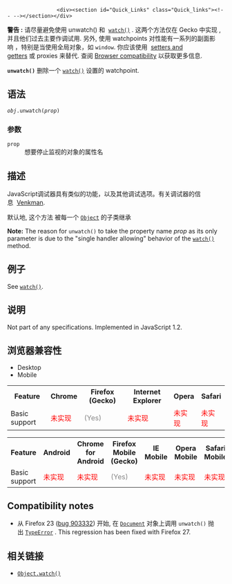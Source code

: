 
                
                  
                    <div><section id="Quick_Links" class="Quick_links"><!-- --></section></div>

<div class="warning">
<p><strong>&#x8B66;&#x544A; :</strong>&#xA0;&#x8BF7;&#x5C3D;&#x91CF;&#x907F;&#x514D;&#x4F7F;&#x7528; unwatch() &#x548C;&#xA0;&#xA0;<a href="/zh-CN/docs/Web/JavaScript/Reference/Global_Objects/Object/watch" title="&#x76D1;&#x89C6;&#x4E00;&#x4E2A;&#x5BF9;&#x8C61;&#x7684;&#x67D0;&#x4E2A;&#x5C5E;&#x6027;&#x662F;&#x5426;&#x53D1;&#x751F;&#x53D8;&#x5316;,&#x5728;&#x8BE5;&#x5C5E;&#x6027;&#x53D8;&#x5316;&#x65F6;&#x7ACB;&#x5373;&#x89E6;&#x53D1;&#x6307;&#x5B9A;&#x7684;&#x56DE;&#x8C03;&#x51FD;&#x6570;."><code>watch()</code></a> . &#x8FD9;&#x4E24;&#x4E2A;&#x65B9;&#x6CD5;&#x4EC5;&#x5728;&#xA0;Gecko &#x4E2D;&#x5B9E;&#x73B0; , &#x5E76;&#x4E14;&#x4ED6;&#x4EEC;&#x8FC7;&#x53BB;&#x4E3B;&#x8981;&#x4F5C;&#x8C03;&#x8BD5;&#x7528;. &#x53E6;&#x5916;, &#x4F7F;&#x7528; watchpoints &#x5BF9;&#x6027;&#x80FD;&#x6709;&#x4E00;&#x7CFB;&#x5217;&#x7684;&#x526F;&#x9762;&#x5F71;&#x54CD;&#xA0;&#xFF0C;&#x7279;&#x522B;&#x662F;&#x5F53;&#x4F7F;&#x7528;&#x5168;&#x5C40;&#x5BF9;&#x8C61;&#xFF0C;&#x5982;&#xA0;<code>window</code>. &#x4F60;&#x5E94;&#x8BE5;&#x4F7F;&#x7528; &#xA0;<a href="/en-US/docs/Web/JavaScript/Guide/Working_with_Objects#Defining_getters_and_setters">setters and getters</a>&#xA0;&#x6216;&#xA0;proxies &#x6765;&#x66FF;&#x4EE3;. &#x67E5;&#x9605;&#xA0;<a href="#Browser_compatibility">Browser compatibility</a> &#x4EE5;&#x83B7;&#x53D6;&#x66F4;&#x591A;&#x4FE1;&#x606F;.</p>
</div>

<p><code><strong>unwatch()</strong></code> &#x5220;&#x9664;&#x4E00;&#x4E2A;&#xA0;<a href="/zh-CN/docs/Web/JavaScript/Reference/Global_Objects/Object/watch" title="&#x76D1;&#x89C6;&#x4E00;&#x4E2A;&#x5BF9;&#x8C61;&#x7684;&#x67D0;&#x4E2A;&#x5C5E;&#x6027;&#x662F;&#x5426;&#x53D1;&#x751F;&#x53D8;&#x5316;,&#x5728;&#x8BE5;&#x5C5E;&#x6027;&#x53D8;&#x5316;&#x65F6;&#x7ACB;&#x5373;&#x89E6;&#x53D1;&#x6307;&#x5B9A;&#x7684;&#x56DE;&#x8C03;&#x51FD;&#x6570;."><code>watch()</code></a> &#x8BBE;&#x7F6E;&#x7684;&#xA0;watchpoint.</p>

<h2 id="&#x8BED;&#x6CD5;">&#x8BED;&#x6CD5;</h2>

<pre class="syntaxbox"><code><var>obj</var>.unwatch(<var>prop</var>)</code></pre>

<h3 id="&#x53C2;&#x6570;">&#x53C2;&#x6570;</h3>

<dl>
 <dt><code>prop</code></dt>
 <dd>&#x60F3;&#x8981;&#x505C;&#x6B62;&#x76D1;&#x89C6;&#x7684;&#x5BF9;&#x8C61;&#x7684;&#x5C5E;&#x6027;&#x540D;</dd>
</dl>

<h2 id="&#x63CF;&#x8FF0;">&#x63CF;&#x8FF0;</h2>

<p>JavaScript&#x8C03;&#x8BD5;&#x5668;&#x5177;&#x6709;&#x7C7B;&#x4F3C;&#x7684;&#x529F;&#x80FD;&#xFF0C;&#x4EE5;&#x53CA;&#x5176;&#x4ED6;&#x8C03;&#x8BD5;&#x9009;&#x9879;&#x3002;&#x6709;&#x5173;&#x8C03;&#x8BD5;&#x5668;&#x7684;&#x4FE1;&#x606F;&#xA0;&#xA0;<a href="/en-US/docs/Venkman">Venkman</a>.</p>

<p>&#x9ED8;&#x8BA4;&#x5730;, &#x8FD9;&#x4E2A;&#x65B9;&#x6CD5; &#x88AB;&#x6BCF;&#x4E00;&#x4E2A; <a href="/zh-CN/docs/Web/JavaScript/Reference/Global_Objects/Object" title="Object &#x6784;&#x9020;&#x51FD;&#x6570;&#x521B;&#x5EFA;&#x4E00;&#x4E2A;&#x5BF9;&#x8C61;&#x5305;&#x88C5;&#xFF08;object wrapper&#xFF09;&#x3002;"><code>Object</code></a>&#xA0;&#x7684;&#x5B50;&#x7C7B;&#x7EE7;&#x627F;&#xA0;</p>

<div class="note">
<p><strong>Note:</strong> The reason for <code>unwatch()</code> to take the property name <em>prop</em> as its only parameter is due to the &quot;single handler allowing&quot; behavior of the <a href="/zh-CN/docs/Web/JavaScript/Reference/Global_Objects/Object/watch" title="&#x76D1;&#x89C6;&#x4E00;&#x4E2A;&#x5BF9;&#x8C61;&#x7684;&#x67D0;&#x4E2A;&#x5C5E;&#x6027;&#x662F;&#x5426;&#x53D1;&#x751F;&#x53D8;&#x5316;,&#x5728;&#x8BE5;&#x5C5E;&#x6027;&#x53D8;&#x5316;&#x65F6;&#x7ACB;&#x5373;&#x89E6;&#x53D1;&#x6307;&#x5B9A;&#x7684;&#x56DE;&#x8C03;&#x51FD;&#x6570;."><code>watch()</code></a> method.</p>
</div>

<h2 id="&#x4F8B;&#x5B50;">&#x4F8B;&#x5B50;</h2>

<p>See <a href="/zh-CN/docs/Web/JavaScript/Reference/Global_Objects/Object/watch" title="&#x76D1;&#x89C6;&#x4E00;&#x4E2A;&#x5BF9;&#x8C61;&#x7684;&#x67D0;&#x4E2A;&#x5C5E;&#x6027;&#x662F;&#x5426;&#x53D1;&#x751F;&#x53D8;&#x5316;,&#x5728;&#x8BE5;&#x5C5E;&#x6027;&#x53D8;&#x5316;&#x65F6;&#x7ACB;&#x5373;&#x89E6;&#x53D1;&#x6307;&#x5B9A;&#x7684;&#x56DE;&#x8C03;&#x51FD;&#x6570;."><code>watch()</code></a>.</p>

<h2 id="&#x8BF4;&#x660E;">&#x8BF4;&#x660E;</h2>

<p>Not part of any specifications. Implemented in JavaScript 1.2.</p>

<h2 id="&#x6D4F;&#x89C8;&#x5668;&#x517C;&#x5BB9;&#x6027;">&#x6D4F;&#x89C8;&#x5668;&#x517C;&#x5BB9;&#x6027;</h2>

<div><div class="htab"> 
    <a name="AutoCompatibilityTable" id="AutoCompatibilityTable"></a> 
    <ul> 
        <li class="selected"><a>Desktop</a></li> 
        <li><a>Mobile</a></li> 
    </ul> 
</div></div>

<div id="compat-desktop">
<table class="compat-table">
 <tbody>
  <tr>
   <th>Feature</th>
   <th>Chrome</th>
   <th>Firefox (Gecko)</th>
   <th>Internet Explorer</th>
   <th>Opera</th>
   <th>Safari</th>
  </tr>
  <tr>
   <td>Basic support</td>
   <td><span style="color: #f00;">&#x672A;&#x5B9E;&#x73B0;</span></td>
   <td><span title="Please update this with the earliest version of support." style="color: #888;">(Yes)</span></td>
   <td><span style="color: #f00;">&#x672A;&#x5B9E;&#x73B0;</span></td>
   <td><span style="color: #f00;">&#x672A;&#x5B9E;&#x73B0;</span></td>
   <td><span style="color: #f00;">&#x672A;&#x5B9E;&#x73B0;</span></td>
  </tr>
 </tbody>
</table>
</div>

<div id="compat-mobile">
<table class="compat-table">
 <tbody>
  <tr>
   <th>Feature</th>
   <th>Android</th>
   <th>Chrome for Android</th>
   <th>Firefox Mobile (Gecko)</th>
   <th>IE Mobile</th>
   <th>Opera Mobile</th>
   <th>Safari Mobile</th>
  </tr>
  <tr>
   <td>Basic support</td>
   <td><span style="color: #f00;">&#x672A;&#x5B9E;&#x73B0;</span></td>
   <td><span style="color: #f00;">&#x672A;&#x5B9E;&#x73B0;</span></td>
   <td><span title="Please update this with the earliest version of support." style="color: #888;">(Yes)</span></td>
   <td><span style="color: #f00;">&#x672A;&#x5B9E;&#x73B0;</span></td>
   <td><span style="color: #f00;">&#x672A;&#x5B9E;&#x73B0;</span></td>
   <td><span style="color: #f00;">&#x672A;&#x5B9E;&#x73B0;</span></td>
  </tr>
 </tbody>
</table>
</div>

<h2 id="Compatibility_notes">Compatibility notes</h2>

<ul>
 <li>&#x4ECE;&#xA0;Firefox&#xA0;23 (<a href="https://bugzilla.mozilla.org/show_bug.cgi?id=903332" class="external" title="FIXED: document.watch() results in &quot;TypeError: can&apos;t watch non-native objects of class Proxy&quot;">bug&#xA0;903332</a>) &#x5F00;&#x59CB;,&#xA0;&#x5728; <a href="/zh-CN/docs/Web/API/Document" title="&#x6B64;&#x9875;&#x9762;&#x4ECD;&#x672A;&#x88AB;&#x672C;&#x5730;&#x5316;, &#x671F;&#x5F85;&#x60A8;&#x7684;&#x7FFB;&#x8BD1;!"><code>Document</code></a> &#x5BF9;&#x8C61;&#x4E0A;&#x8C03;&#x7528;&#xA0;<code>unwatch()</code>&#xA0;&#x629B;&#x51FA;&#xA0;<a href="/zh-CN/docs/Web/JavaScript/Reference/Global_Objects/TypeError" title="TypeError&#xFF08;&#x7C7B;&#x578B;&#x9519;&#x8BEF;&#xFF09;&#xA0;&#x5BF9;&#x8C61;&#x7528;&#x6765;&#x8868;&#x793A;&#x503C;&#x7684;&#x7C7B;&#x578B;&#x975E;&#x9884;&#x671F;&#x7C7B;&#x578B;&#x65F6;&#x53D1;&#x751F;&#x7684;&#x9519;&#x8BEF;&#x3002;"><code>TypeError</code></a> . This regression has been fixed with Firefox&#xA0;27.</li>
</ul>

<h2 id="&#x76F8;&#x5173;&#x94FE;&#x63A5;">&#x76F8;&#x5173;&#x94FE;&#x63A5;</h2>

<ul>
 <li><a href="/zh-CN/docs/Web/JavaScript/Reference/Global_Objects/Object/watch" title="&#x76D1;&#x89C6;&#x4E00;&#x4E2A;&#x5BF9;&#x8C61;&#x7684;&#x67D0;&#x4E2A;&#x5C5E;&#x6027;&#x662F;&#x5426;&#x53D1;&#x751F;&#x53D8;&#x5316;,&#x5728;&#x8BE5;&#x5C5E;&#x6027;&#x53D8;&#x5316;&#x65F6;&#x7ACB;&#x5373;&#x89E6;&#x53D1;&#x6307;&#x5B9A;&#x7684;&#x56DE;&#x8C03;&#x51FD;&#x6570;."><code>Object.watch()</code></a></li>
</ul>
                  
                
              